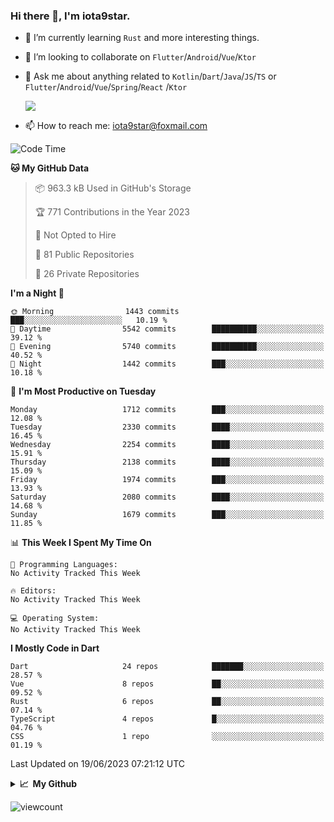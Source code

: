 ### Hi there 👋, I'm iota9star.

- 🌱 I’m currently learning `Rust` and more interesting things.
- 👯 I’m looking to collaborate on `Flutter`/`Android`/`Vue`/`Ktor`
- 💬 Ask me about anything related to `Kotlin`/`Dart`/`Java`/`JS`/`TS` or `Flutter`/`Android`/`Vue`/`Spring`/`React`
  /`Ktor`
  
  ![](https://github-readme-stats.vercel.app/api/top-langs?username=iota9star&show_icons=true&locale=en&layout=compact)
  
- 📫 How to reach me: [iota9star@foxmail.com](iota9star@foxmail.com)


<!--START_SECTION:waka-->
![Code Time](http://img.shields.io/badge/Code%20Time-3%2C090%20hrs%2054%20mins-blue)

**🐱 My GitHub Data** 

> 📦 963.3 kB Used in GitHub's Storage 
 > 
> 🏆 771 Contributions in the Year 2023
 > 
> 🚫 Not Opted to Hire
 > 
> 📜 81 Public Repositories 
 > 
> 🔑 26 Private Repositories 
 > 
**I'm a Night 🦉** 

```text
🌞 Morning                1443 commits        ███░░░░░░░░░░░░░░░░░░░░░░   10.19 % 
🌆 Daytime                5542 commits        ██████████░░░░░░░░░░░░░░░   39.12 % 
🌃 Evening                5740 commits        ██████████░░░░░░░░░░░░░░░   40.52 % 
🌙 Night                  1442 commits        ███░░░░░░░░░░░░░░░░░░░░░░   10.18 % 
```
📅 **I'm Most Productive on Tuesday** 

```text
Monday                   1712 commits        ███░░░░░░░░░░░░░░░░░░░░░░   12.08 % 
Tuesday                  2330 commits        ████░░░░░░░░░░░░░░░░░░░░░   16.45 % 
Wednesday                2254 commits        ████░░░░░░░░░░░░░░░░░░░░░   15.91 % 
Thursday                 2138 commits        ████░░░░░░░░░░░░░░░░░░░░░   15.09 % 
Friday                   1974 commits        ███░░░░░░░░░░░░░░░░░░░░░░   13.93 % 
Saturday                 2080 commits        ████░░░░░░░░░░░░░░░░░░░░░   14.68 % 
Sunday                   1679 commits        ███░░░░░░░░░░░░░░░░░░░░░░   11.85 % 
```


📊 **This Week I Spent My Time On** 

```text
💬 Programming Languages: 
No Activity Tracked This Week

🔥 Editors: 
No Activity Tracked This Week

💻 Operating System: 
No Activity Tracked This Week
```

**I Mostly Code in Dart** 

```text
Dart                     24 repos            ███████░░░░░░░░░░░░░░░░░░   28.57 % 
Vue                      8 repos             ██░░░░░░░░░░░░░░░░░░░░░░░   09.52 % 
Rust                     6 repos             ██░░░░░░░░░░░░░░░░░░░░░░░   07.14 % 
TypeScript               4 repos             █░░░░░░░░░░░░░░░░░░░░░░░░   04.76 % 
CSS                      1 repo              ░░░░░░░░░░░░░░░░░░░░░░░░░   01.19 % 
```




 Last Updated on 19/06/2023 07:21:12 UTC
<!--END_SECTION:waka-->

<details>
  <summary><b>📈&nbsp;&nbsp;My Github</b></summary>
  <br>
  <img src='https://github-profile-trophy.vercel.app/?username=iota9star'>
  <img src='https://bad-apple-github-readme.vercel.app/api?show_bg=1&username=iota9star&hide_title=true'>
  <img src='http://cr-skills-chart-widget.azurewebsites.net/api/api?username=iota9star'>
  <img src='https://github-readme-stats.vercel.app/api/wakatime?username=iota9star&layout=compact'>
</details>


![viewcount](https://count.getloli.com/get/@iota9star?theme=rule34)
